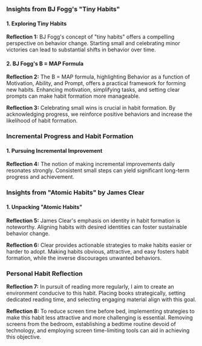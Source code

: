 ### Insights from BJ Fogg's "Tiny Habits"

#### 1. Exploring Tiny Habits

**Reflection 1:**
BJ Fogg's concept of "tiny habits" offers a compelling perspective on behavior change. Starting small and celebrating minor victories can lead to substantial shifts in behavior over time.

#### 2. BJ Fogg's B = MAP Formula

**Reflection 2:**
The B = MAP formula, highlighting Behavior as a function of Motivation, Ability, and Prompt, offers a practical framework for forming new habits. Enhancing motivation, simplifying tasks, and setting clear prompts can make habit formation more manageable.

**Reflection 3:**
Celebrating small wins is crucial in habit formation. By acknowledging progress, we reinforce positive behaviors and increase the likelihood of habit formation.

### Incremental Progress and Habit Formation

#### 1. Pursuing Incremental Improvement

**Reflection 4:**
The notion of making incremental improvements daily resonates strongly. Consistent small steps can yield significant long-term progress and achievement.

### Insights from "Atomic Habits" by James Clear

#### 1. Unpacking "Atomic Habits"

**Reflection 5:**
James Clear's emphasis on identity in habit formation is noteworthy. Aligning habits with desired identities can foster sustainable behavior change.

**Reflection 6:**
Clear provides actionable strategies to make habits easier or harder to adopt. Making habits obvious, attractive, and easy fosters habit formation, while the inverse discourages unwanted behaviors.

### Personal Habit Reflection

**Reflection 7:**
In pursuit of reading more regularly, I aim to create an environment conducive to this habit. Placing books strategically, setting dedicated reading time, and selecting engaging material align with this goal.

**Reflection 8:**
To reduce screen time before bed, implementing strategies to make this habit less attractive and more challenging is essential. Removing screens from the bedroom, establishing a bedtime routine devoid of technology, and employing screen time-limiting tools can aid in achieving this objective.

